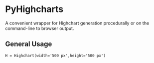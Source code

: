 # PyHighcharts

A convenient wrapper for Highchart generation procedurally or on the command-line to browser output.


## General Usage

<pre><code>H = Highchart(width='500 px',height='500 px')</code></pre>

